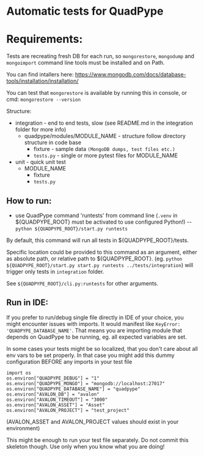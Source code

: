 Automatic tests for QuadPype
============================

Requirements:
============
Tests are recreating fresh DB for each run, so `mongorestore`, `mongodump` and `mongoimport` command line tools must be installed and on Path.

You can find intallers here: https://www.mongodb.com/docs/database-tools/installation/installation/

You can test that `mongorestore` is available by running this in console, or cmd:
```mongorestore --version```

Structure:
- integration - end to end tests, slow (see README.md in the integration folder for more info)
    - quadpype/modules/MODULE_NAME - structure follow directory structure in code base
        - fixture - sample data `(MongoDB dumps, test files etc.)`
        - `tests.py` - single or more pytest files for MODULE_NAME
- unit - quick unit test
    - MODULE_NAME
        - fixture
        - `tests.py`

How to run:
----------
- use QuadPype command 'runtests' from command line (`.venv` in ${QUADPYPE_ROOT} must be activated to use configured Python!)
-- `python ${QUADPYPE_ROOT}/start.py runtests`

By default, this command will run all tests in ${QUADPYPE_ROOT}/tests.

Specific location could be provided to this command as an argument, either as absolute path, or relative path to ${QUADPYPE_ROOT}.
(eg. `python ${QUADPYPE_ROOT}/start.py start.py runtests ../tests/integration`) will trigger only tests in `integration` folder.

See `${QUADPYPE_ROOT}/cli.py:runtests` for other arguments.

Run in IDE:
-----------
If you prefer to run/debug single file directly in IDE of your choice, you might encounter issues with imports.
It would manifest like `KeyError: 'QUADPYPE_DATABASE_NAME'`. That means you are importing module that depends on QuadPype to be running, eg. all expected variables are set.

In some cases your tests might be so localized, that you don't care about all env vars to be set properly.
In that case you might add this dummy configuration BEFORE any imports in your test file
```
import os
os.environ["QUADPYPE_DEBUG"] = "1"
os.environ["QUADPYPE_MONGO"] = "mongodb://localhost:27017"
os.environ["QUADPYPE_DATABASE_NAME"] = "quadpype"
os.environ["AVALON_DB"] = "avalon"
os.environ["AVALON_TIMEOUT"] = "3000"
os.environ["AVALON_ASSET"] = "Asset"
os.environ["AVALON_PROJECT"] = "test_project"
```
(AVALON_ASSET and AVALON_PROJECT values should exist in your environment)

This might be enough to run your test file separately. Do not commit this skeleton though.
Use only when you know what you are doing!
